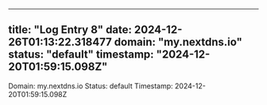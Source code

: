 
---
title: "Log Entry 8"
date: 2024-12-26T01:13:22.318477
domain: "my.nextdns.io"
status: "default"
timestamp: "2024-12-20T01:59:15.098Z"
---

Domain: my.nextdns.io
Status: default
Timestamp: 2024-12-20T01:59:15.098Z
